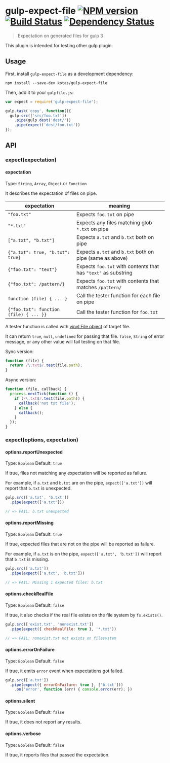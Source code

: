 # gulp-expect-file [![NPM version][npm-image]][npm-url] [![Build Status][travis-image]][travis-url] [![Dependency Status][daviddm-image]][daviddm-url]
> Expectation on generated files for gulp 3

This plugin is intended for testing other gulp plugin.

## Usage

First, install `gulp-expect-file` as a development dependency:

```shell
npm install --save-dev kotas/gulp-expect-file
```

Then, add it to your `gulpfile.js`:

```js
var expect = require('gulp-expect-file');

gulp.task('copy', function(){
  gulp.src(['src/foo.txt'])
    .pipe(gulp.dest('dest/'))
    .pipe(expect('dest/foo.txt'))
});
```

## API

### expect(expectation)

#### expectation
Type: `String`, `Array`, `Object` or `Function`

It describes the expectation of files on pipe.

| expectation | meaning |
| ----------- | ------- |
| `"foo.txt"` | Expects `foo.txt` on pipe |
| `"*.txt"`   | Expects any files matching glob `*.txt` on pipe |
| `["a.txt", "b.txt"]` | Expects `a.txt` and `b.txt` both on pipe |
| `{"a.txt": true, "b.txt": true}` | Expects `a.txt` and `b.txt` both on pipe (same as above) |
| `{"foo.txt": "text"}` | Expects `foo.txt` with contents that has `"text"` as substring  |
| `{"foo.txt": /pattern/}` | Expects `foo.txt` with contents that matches `/pattern/` |
| `function (file) { ... }` | Call the tester function for each file on pipe |
| `{"foo.txt": function (file) { ... }}` | Call the tester function for `foo.txt` |

A tester function is called with [vinyl File object](https://github.com/wearefractal/vinyl) of target file.

It can return `true`, `null`, `undefined` for passing that file. `false`, `String` of error message, or any other value will fail testing on that file.

Sync version:
```js
function (file) {
  return /\.txt$/.test(file.path);
}
```

Async version:
```js
function (file, callback) {
  process.nextTick(function () {
    if (/\.txt$/.test(file.path)) {
      callback('not txt file');
    } else {
      callback();
    }
  });
}
```

### expect(options, expectation)

#### options.reportUnexpected
Type: `Boolean`
Default: `true`

If true, files not matching any expectation will be reported as failure.

For example, if `a.txt` and `b.txt` are on the pipe, `expect(['a.txt'])` will report that `b.txt` is unexpected.

```js
gulp.src(['a.txt', 'b.txt'])
  .pipe(expect(['a.txt']))

// => FAIL: b.txt unexpected
```

#### options.reportMissing
Type: `Boolean`
Default: `true`

If true, expected files that are not on the pipe will be reported as failure.

For example, if `a.txt` is on the pipe, `expect(['a.txt', 'b.txt'])` will report that `b.txt` is missing.

```js
gulp.src(['a.txt'])
  .pipe(expect(['a.txt', 'b.txt']))

// => FAIL: Missing 1 expected files: b.txt
```

#### options.checkRealFile
Type: `Boolean`
Default: `false`

If true, it also checks if the real file exists on the file system by `fs.exists()`.

```js
gulp.src(['exist.txt', 'nonexist.txt'])
  .pipe(expect({ checkRealFile: true }, '*.txt'))

// => FAIL: nonexist.txt not exists on filesystem
```

#### options.errorOnFailure
Type: `Boolean`
Default: `false`

If true, it emits `error` event when expectations got failed.

```js
gulp.src(['a.txt'])
  .pipe(expect({ errorOnFailure: true }, ['b.txt']))
    .on('error', function (err) { console.error(err); })
```

#### options.silent
Type: `Boolean`
Default: `false`

If true, it does not report any results.

#### options.verbose
Type: `Boolean`
Default: `false`

If true, it reports files that passed the expectation.


[npm-url]: https://npmjs.org/package/gulp-expect-file
[npm-image]: https://badge.fury.io/js/gulp-expect-file.png
[travis-url]: https://travis-ci.org/kotas/gulp-expect-file
[travis-image]: https://travis-ci.org/kotas/gulp-expect-file.png?branch=master
[daviddm-url]: https://david-dm.org/kotas/gulp-expect-file
[daviddm-image]: https://david-dm.org/kotas/gulp-expect-file.png?theme=shields.io
